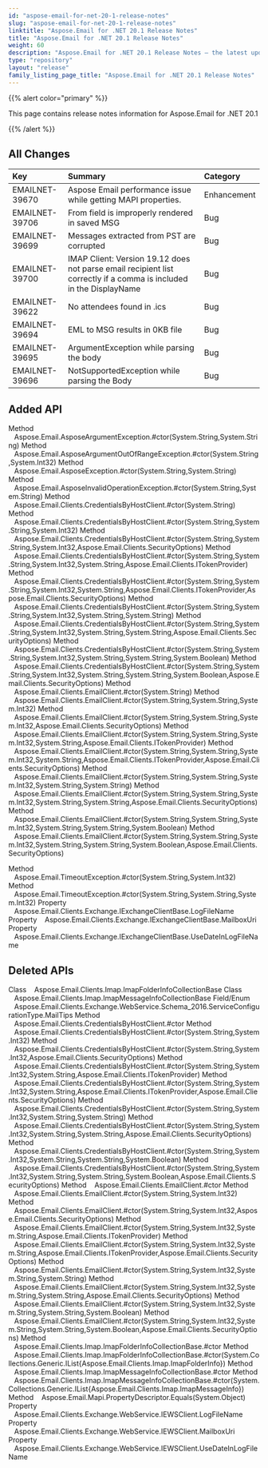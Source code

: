 ```yaml
---
id: "aspose-email-for-net-20-1-release-notes"
slug: "aspose-email-for-net-20-1-release-notes"
linktitle: "Aspose.Email for .NET 20.1 Release Notes"
title: "Aspose.Email for .NET 20.1 Release Notes"
weight: 60
description: "Aspose.Email for .NET 20.1 Release Notes – the latest updates and fixes."
type: "repository"
layout: "release"
family_listing_page_title: "Aspose.Email for .NET 20.1 Release Notes"
---
```


{{% alert color="primary" %}} 

This page contains release notes information for Aspose.Email for .NET 20.1

{{% /alert %}} 
## **All Changes**

|**Key**|**Summary**|**Category**|
| :- | :- | :- |
|EMAILNET-39670|Aspose Email performance issue while getting MAPI properties.|Enhancement|
|EMAILNET-39706|From field is improperly rendered in saved MSG|Bug|
|EMAILNET-39699|Messages extracted from PST are corrupted|Bug|
|EMAILNET-39700|IMAP Client: Version 19.12 does not parse email recipient list correctly if a comma is included in the DisplayName |Bug|
|EMAILNET-39622|No attendees found in .ics|Bug|
|EMAILNET-39694|EML to MSG results in 0KB file|Bug|
|EMAILNET-39695|ArgumentException while parsing the body|Bug|
|EMAILNET-39696|NotSupportedException while parsing the Body|Bug|

## **Added API**
Method    Aspose.Email.AsposeArgumentException.#ctor(System.String,System.String)
Method    Aspose.Email.AsposeArgumentOutOfRangeException.#ctor(System.String,System.Int32)
Method    Aspose.Email.AsposeException.#ctor(System.String,System.String)
Method    Aspose.Email.AsposeInvalidOperationException.#ctor(System.String,System.String)
Method    Aspose.Email.Clients.CredentialsByHostClient.#ctor(System.String)
Method    Aspose.Email.Clients.CredentialsByHostClient.#ctor(System.String,System.String,System.Int32)
Method    Aspose.Email.Clients.CredentialsByHostClient.#ctor(System.String,System.String,System.Int32,Aspose.Email.Clients.SecurityOptions)
Method    Aspose.Email.Clients.CredentialsByHostClient.#ctor(System.String,System.String,System.Int32,System.String,Aspose.Email.Clients.ITokenProvider)
Method    Aspose.Email.Clients.CredentialsByHostClient.#ctor(System.String,System.String,System.Int32,System.String,Aspose.Email.Clients.ITokenProvider,Aspose.Email.Clients.SecurityOptions)
Method    Aspose.Email.Clients.CredentialsByHostClient.#ctor(System.String,System.String,System.Int32,System.String,System.String)
Method    Aspose.Email.Clients.CredentialsByHostClient.#ctor(System.String,System.String,System.Int32,System.String,System.String,Aspose.Email.Clients.SecurityOptions)
Method    Aspose.Email.Clients.CredentialsByHostClient.#ctor(System.String,System.String,System.Int32,System.String,System.String,System.Boolean)
Method    Aspose.Email.Clients.CredentialsByHostClient.#ctor(System.String,System.String,System.Int32,System.String,System.String,System.Boolean,Aspose.Email.Clients.SecurityOptions)
Method    Aspose.Email.Clients.EmailClient.#ctor(System.String)
Method    Aspose.Email.Clients.EmailClient.#ctor(System.String,System.String,System.Int32)
Method    Aspose.Email.Clients.EmailClient.#ctor(System.String,System.String,System.Int32,Aspose.Email.Clients.SecurityOptions)
Method    Aspose.Email.Clients.EmailClient.#ctor(System.String,System.String,System.Int32,System.String,Aspose.Email.Clients.ITokenProvider)
Method    Aspose.Email.Clients.EmailClient.#ctor(System.String,System.String,System.Int32,System.String,Aspose.Email.Clients.ITokenProvider,Aspose.Email.Clients.SecurityOptions)
Method    Aspose.Email.Clients.EmailClient.#ctor(System.String,System.String,System.Int32,System.String,System.String)
Method    Aspose.Email.Clients.EmailClient.#ctor(System.String,System.String,System.Int32,System.String,System.String,Aspose.Email.Clients.SecurityOptions)
Method    Aspose.Email.Clients.EmailClient.#ctor(System.String,System.String,System.Int32,System.String,System.String,System.Boolean)
Method    Aspose.Email.Clients.EmailClient.#ctor(System.String,System.String,System.Int32,System.String,System.String,System.Boolean,Aspose.Email.Clients.SecurityOptions)

Method    Aspose.Email.TimeoutException.#ctor(System.String,System.Int32)
Method    Aspose.Email.TimeoutException.#ctor(System.String,System.String,System.Int32)
Property    Aspose.Email.Clients.Exchange.IExchangeClientBase.LogFileName
Property    Aspose.Email.Clients.Exchange.IExchangeClientBase.MailboxUri
Property    Aspose.Email.Clients.Exchange.IExchangeClientBase.UseDateInLogFileName
## **Deleted APIs**
Class    Aspose.Email.Clients.Imap.ImapFolderInfoCollectionBase
Class    Aspose.Email.Clients.Imap.ImapMessageInfoCollectionBase
Field/Enum    Aspose.Email.Clients.Exchange.WebService.Schema_2016.ServiceConfigurationType.MailTips
Method    Aspose.Email.Clients.CredentialsByHostClient.#ctor
Method    Aspose.Email.Clients.CredentialsByHostClient.#ctor(System.String,System.Int32)
Method    Aspose.Email.Clients.CredentialsByHostClient.#ctor(System.String,System.Int32,Aspose.Email.Clients.SecurityOptions)
Method    Aspose.Email.Clients.CredentialsByHostClient.#ctor(System.String,System.Int32,System.String,Aspose.Email.Clients.ITokenProvider)
Method    Aspose.Email.Clients.CredentialsByHostClient.#ctor(System.String,System.Int32,System.String,Aspose.Email.Clients.ITokenProvider,Aspose.Email.Clients.SecurityOptions)
Method    Aspose.Email.Clients.CredentialsByHostClient.#ctor(System.String,System.Int32,System.String,System.String)
Method    Aspose.Email.Clients.CredentialsByHostClient.#ctor(System.String,System.Int32,System.String,System.String,Aspose.Email.Clients.SecurityOptions)
Method    Aspose.Email.Clients.CredentialsByHostClient.#ctor(System.String,System.Int32,System.String,System.String,System.Boolean)
Method    Aspose.Email.Clients.CredentialsByHostClient.#ctor(System.String,System.Int32,System.String,System.String,System.Boolean,Aspose.Email.Clients.SecurityOptions)
Method    Aspose.Email.Clients.EmailClient.#ctor
Method    Aspose.Email.Clients.EmailClient.#ctor(System.String,System.Int32)
Method    Aspose.Email.Clients.EmailClient.#ctor(System.String,System.Int32,Aspose.Email.Clients.SecurityOptions)
Method    Aspose.Email.Clients.EmailClient.#ctor(System.String,System.Int32,System.String,Aspose.Email.Clients.ITokenProvider)
Method    Aspose.Email.Clients.EmailClient.#ctor(System.String,System.Int32,System.String,Aspose.Email.Clients.ITokenProvider,Aspose.Email.Clients.SecurityOptions)
Method    Aspose.Email.Clients.EmailClient.#ctor(System.String,System.Int32,System.String,System.String)
Method    Aspose.Email.Clients.EmailClient.#ctor(System.String,System.Int32,System.String,System.String,Aspose.Email.Clients.SecurityOptions)
Method    Aspose.Email.Clients.EmailClient.#ctor(System.String,System.Int32,System.String,System.String,System.Boolean)
Method    Aspose.Email.Clients.EmailClient.#ctor(System.String,System.Int32,System.String,System.String,System.Boolean,Aspose.Email.Clients.SecurityOptions)
Method    Aspose.Email.Clients.Imap.ImapFolderInfoCollectionBase.#ctor
Method    Aspose.Email.Clients.Imap.ImapFolderInfoCollectionBase.#ctor(System.Collections.Generic.IList{Aspose.Email.Clients.Imap.ImapFolderInfo})
Method    Aspose.Email.Clients.Imap.ImapMessageInfoCollectionBase.#ctor
Method    Aspose.Email.Clients.Imap.ImapMessageInfoCollectionBase.#ctor(System.Collections.Generic.IList{Aspose.Email.Clients.Imap.ImapMessageInfo})
Method    Aspose.Email.Mapi.PropertyDescriptor.Equals(System.Object)
Property    Aspose.Email.Clients.Exchange.WebService.IEWSClient.LogFileName
Property    Aspose.Email.Clients.Exchange.WebService.IEWSClient.MailboxUri
Property    Aspose.Email.Clients.Exchange.WebService.IEWSClient.UseDateInLogFileName

